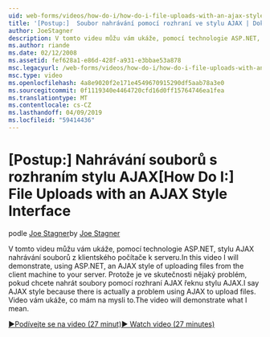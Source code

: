 ```yaml
---
uid: web-forms/videos/how-do-i/how-do-i-file-uploads-with-an-ajax-style-interface
title: '[Postup:]  Soubor nahrávání pomocí rozhraní ve stylu AJAX | Dokumentace Microsoftu'
author: JoeStagner
description: V tomto videu můžu vám ukáže, pomocí technologie ASP.NET, stylu AJAX nahrávání souborů z klientského počítače k serveru. Řeknu stylu AJAX, protože není...
ms.author: riande
ms.date: 02/12/2008
ms.assetid: fef628a1-e86d-428f-a931-e3bbae53a878
msc.legacyurl: /web-forms/videos/how-do-i/how-do-i-file-uploads-with-an-ajax-style-interface
msc.type: video
ms.openlocfilehash: 4a8e9020f2e171e4549670915290df5aab78a3e0
ms.sourcegitcommit: 0f1119340e4464720cfd16d0ff15764746ea1fea
ms.translationtype: MT
ms.contentlocale: cs-CZ
ms.lasthandoff: 04/09/2019
ms.locfileid: "59414436"
---
```

# <a name="how-do-i--file-uploads-with-an-ajax-style-interface"></a><span data-ttu-id="0053d-104">[Postup:]  Nahrávání souborů s rozhraním stylu AJAX</span><span class="sxs-lookup"><span data-stu-id="0053d-104">[How Do I:]  File Uploads with an AJAX Style Interface</span></span>

<span data-ttu-id="0053d-105">podle [Joe Stagner](https://github.com/JoeStagner)</span><span class="sxs-lookup"><span data-stu-id="0053d-105">by [Joe Stagner](https://github.com/JoeStagner)</span></span>

<span data-ttu-id="0053d-106">V tomto videu můžu vám ukáže, pomocí technologie ASP.NET, stylu AJAX nahrávání souborů z klientského počítače k serveru.</span><span class="sxs-lookup"><span data-stu-id="0053d-106">In this video I will demonstrate, using ASP.NET, an AJAX style of uploading files from the client machine to your server.</span></span> <span data-ttu-id="0053d-107">Protože je ve skutečnosti nějaký problém, pokud chcete nahrát soubory pomocí rozhraní AJAX řeknu stylu AJAX.</span><span class="sxs-lookup"><span data-stu-id="0053d-107">I say AJAX style because there is actually a problem using AJAX to upload files.</span></span> <span data-ttu-id="0053d-108">Video vám ukáže, co mám na mysli to.</span><span class="sxs-lookup"><span data-stu-id="0053d-108">The video will demonstrate what I mean.</span></span>

[<span data-ttu-id="0053d-109">&#9654;Podívejte se na video (27 minut)</span><span class="sxs-lookup"><span data-stu-id="0053d-109">&#9654; Watch video (27 minutes)</span></span>](https://channel9.msdn.com/Blogs/ASP-NET-Site-Videos/how-do-i-file-uploads-with-an-ajax-style-interface)
